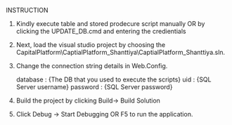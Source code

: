 INSTRUCTION

1. Kindly execute table and stored prodecure script manually OR by clicking the UPDATE_DB.cmd and entering the credientials 
2. Next, load the visual studio project by choosing the CapitalPlatform\CaptialPlatform_Shanttiya\CaptialPlatform_Shanttiya.sln.
3. Change the connection string details in Web.Config.

	<add name="mycon" connectionString="server=localhost;database=CapitalPlatform;uid=shan;password=shan;" />
	
	database : {The DB that you used to execute the scripts}
	uid : {SQL Server username}
	password : {SQL Server password}
4. Build the project by clicking Build-> Build Solution
5. Click Debug -> Start Debugging OR F5 to run the application.

